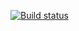 [![Build status](https://ci.appveyor.com/api/projects/status/80g5k1tgojt3fhtx?svg=true)](https://ci.appveyor.com/project/yuliyakudinova/homeworkselenium2)